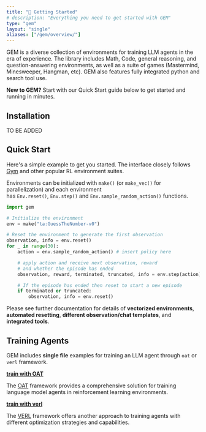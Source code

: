 ```yaml
---
title: "🚀 Getting Started"
# description: "Everything you need to get started with GEM"
type: "gem"
layout: "single"
aliases: ["/gem/overview/"]
---
```


GEM is a diverse collection of environments for training LLM agents in the era of experience. The library includes Math, Code, general reasoning, and question-answering environments, as well as a suite of games (Mastermind, Minesweeper, Hangman, etc). GEM also features fully integrated python and search tool use.

<div class="gem-callout">
    <strong>New to GEM?</strong> Start with our Quick Start guide below to get started and running in minutes.
</div>

## Installation

TO BE ADDED

## Quick Start

Here's a simple example to get you started. The interface closely follows [Gym](https://gymnasium.farama.org/) and other popular RL environment suites.

Environments can be initialized with `make()` (or `make_vec()`  for parallelization) and each environment has `Env.reset()`, `Env.step()` and `Env.sample_random_action()` functions.

```python
import gem

# Initialize the environment
env = make("ta:GuessTheNumber-v0")

# Reset the environment to generate the first observation
observation, info = env.reset()
for _ in range(30):
    action = env.sample_random_action() # insert policy here

    # apply action and receive next observation, reward
    # and whether the episode has ended
    observation, reward, terminated, truncated, info = env.step(action)

    # If the episode has ended then reset to start a new episode
    if terminated or truncated:
        observation, info = env.reset()
```

<div class="gem-callout">
    Please see further documentation for details of <strong>vectorized environments</strong>, <strong>automated resetting</strong>, <strong>different observation/chat templates</strong>, and <strong>integrated tools</strong>.
</div>


## Training Agents

GEM includes __single file__ examples for training an LLM agent through `oat` or `verl` framework.

<div class="gem-callout success">
    <strong><a href="https://github.com/axon-rl/gem/blob/main/examples/train_oat.py">train with OAT</a></strong>
</div>

The [OAT](https://github.com/sail-sg/oat) framework provides a comprehensive solution for training language model agents in reinforcement learning environments.


<div class="gem-callout">
    <strong><a href="https://github.com/axon-rl/gem/tree/main/examples/train_verl">train with verl</a></strong>
</div>

The [VERL](https://github.com/volcengine/verl) framework offers another approach to training agents with different optimization strategies and capabilities.